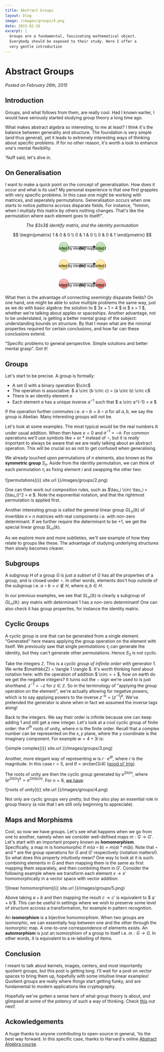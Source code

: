 ```yaml
---
title: Abstract Groups
layout: blog
image: /images/groups/4.png
date: 2015-02-26
excerpt: |
  Groups are a fundamental, fascinating mathematical object.
  Everybody should be exposed to their study. Here I offer a
  very gentle introduction
---
```



# Abstract Groups

_Posted on February 26th, 2015_


## Introduction

Groups, and what follows from them, are really cool. Had I known earlier, I
would have seriously started studying group theory a long time ago.

What makes abstract algebra so interesting, to me at least? I think it's the balance between generality and structure. The foundation
is very simple (and thus general), yet it leads to extremely
interesting ways of thinking about specific problems. If for no other reason, it's
worth a look to enhance one's mental flexibility.

'Nuff said, let's dive in.

## On Generalisation

I want to make a quick point on the concept of generalisation.
How does it occur and what is its use?
My personal experience is that one first grapples with very specific problems. In this case one might be working with matrices, and seperately permutations. Generalisation occurs when one starts to notice _patterns_ accross disparate fields. For instance, "hmmm, when I multiply this matrix by others nothing changes. That's like the permutation where each element goes to itself!".

<center><em>The $3x3$ identify matrix, and the identity permutation</em></center>

$$
\begin{pmatrix}
1 & 0 & 0 \\
0 & 1 & 0 \\
0 & 0 & 1  
\end{pmatrix}
$$

<center>
	<img style="text-align: center;" src="/images/groups/1.png" />
</center>

What then is the advantage of connecting seemingly disparate fields? On one hand, one might be able to solve multiple problems the same way, just as we do with basic algebra:
the solution to $ 3x + 1 = 4 $ is $ x = 1 $, whether we're talking about apples or spaceships. Another advantage, not to be understated, is getting a better mental grasp of the subject: understanding bounds on structure. By that I mean what are the minimal properties required for certain conclusions, and how far can these conclusions extend.

"Specific problems to general perspective. Simple solutions and better mental grasp". Got it!

## Groups

Let's start to be precise. A group is formally:

- A set $G$ with a binary operation $\circ\$
- The operation is associative: $ a \circ (b \circ c) = (a \circ b) \circ c$
- There is an identity element $e$
- Each element $a$ has a unique inverse $a^{-1}$ such that $ a \circ a^{-1} = e $

If the operation further commutes i.e. $a \circ b = b \circ a$ for all $a, b$, we
say the group is Abelian. Many interesting groups will not be.

Let's look at some examples. The most typical would be the real numbers $\mathbb{R}$ under
usual addition. When then have $e = 0$ and $a^{-1} = -a$. For common operations we'll use symbols like $+$ or $*$ instead of $\circ$, but it is _really_ important to always be aware that we are really talking about an abstract operation. This will be crucial so as not to get confused when generalising.

We already touched upon permutations of $n$ elements, also known as the **symmetric group** $S_n$. Aside from the identity permutation, we can think of each permutation $\tau_{i}$
as fixing element $i$ and swapping the other two:

![permutations]({{ site.url }}/images/groups/2.png)

One can then work out composition rules, such as $\tau_i \circ \tau_i = (\tau_i)^2 = e $. Note the exponential notation, and that the rightmost permutation is applied first.

Another interesting group is called the general linear group $GL_n(\mathbb{R})$ of
invertible $n \times n$ matrices with real components i.e. with non-zero determinant.
If we further require the determinant to be $+1$, we get the special linear group
$SL_n(\mathbb{R})$.

As we explore more and more subtleties, we'll see example of how they relate to groups
like these. The advantage of studying underlying structures then slowly becomes
clearer.

## Subgroups

A subgroup $H$ of a group $G$ is just a _subset_ of $G$ has all the properties of a group,
and is closed under $\circ$. In other words, elements don't hop outside of the
subgroup i.e. $a \circ b = c \notin H$, where $a, b \in H$.

In our previous examples, we see that $SL_n(\mathbb{R})$ is clearly a subgroup
of $GL_n(\mathbb{R})$: any matrix with determinant $1$ has a non-zero determinant!
One can also check it has group properties, for instance the identity matrix.

## Cyclic Groups

A cyclic group is one that can be generated from a single element. "Generated"
here means applying the group operation on the element with itself.
We previously saw
that single permutations $\tau_i$ can generate the identity, but they
can't generate other permutations. Hence $S_3$ is not cyclic.

Take the integers $\mathbb{Z}$. This is a _cyclic group of infinite order_
with generator $1$. We write $\mathbb{Z} = \langle 1 \rangle $. It's worth
thinking _hard_ about notation here: with the operation of addition $ \circ = + $,
how on earth do we get the negative integers? It turns out the $-$ sign we're used to
is just shorthand. $z^{-1} = -z$ for $z \in \mathbb{Z}$. So in the terminology of
"applying the group operation on the element", we're actually allowing for negative powers, which is to say applying powers to the inverse $z^{-k} = (z^{-1})^k$. We've
pretended the generator is alone when in fact we assumed the inverse tags along!

Back to the integers. We say their order is infinite because one can keep adding $1$
and still get a new integer. Let's look at a cool cyclic group of finite order: the $n^{th}$ roots of unity, where $n$ is the finite order. Recall that a complex number
can be represented on the $x, y$ plane, where the $y$ coordinate is the imaginary
component. For example $w = 4 + 3i$ is:

![simple complex]({{ site.url }}/images/groups/3.png)

Another, more elegant way of representing $w$ is $r \cdot e^{i \theta}$, where $r$
is the magnitude. In this case $r = 5$, and $\theta = arctan(3/4)$ ([good ol' trig](http://en.wikipedia.org/wiki/Trigonometry)).

The roots of unity are then the cyclic group generated by $e^{2 \pi i / n}$,
where $(e^{2 \pi i / n})^k = e^{2 \pi i (k/n)}$. For
$n=6$, [we have](http://en.wikipedia.org/wiki/Cyclic_group):

![roots of unity]({{ site.url }}/images/groups/4.png)

Not only are cyclic groups very pretty, but they also play an essential role in group theory (a role that I am still only beginning to appreciate).


## Maps and Morphisms

Cool, so now we have groups. Let's see what happens when we go from one to another,
namely when we consider well-defined maps $m : G \rightarrow G'$. Let's start with an
important propery known as **homomorphism**. Specifically, a map $m$ is homomorphic if
$m(a \circ b) = m(a) * m(b)$. Note that $\circ$ and $*$ are the group operations for
$G$ and $G'$ respectively (notation matters!). So what does this property intuitively
mean? One way to look at it is such: combining elements in $G$ and _then_ mapping them
is the same as first mapping them separately, and then combining them in $G'$. Consider
the following example where we transform each element $x \rightarrow x'$ homomorphically
in a vector space with vector addition:

![linear homomorphism]({{ site.url }}/images/groups/5.png)

Above taking $a + b$ and then mapping the result $c \rightarrow c'$ is equivalent to
$ a' + b'$. This can be useful in settings where we wish to preserve some level of
structure accross a transformation, for example in pattern recognition.

An **isomorphism** is a bijective homomorphism. When two groups are isomorphic, we can
essentially hop between one and the other through the isomorphic map. A one-to-one
correspondence of elements exists. An **automorphism** is just an isomorphism of a group
to itself i.e. $m: G \rightarrow G$. In other words, it is equivalent to a re-labelling of items.

## Conclusion

I meant to talk about kernels, images, centers, and most importantly quotient groups,
but this post is getting long. I'll wait for a post on vector spaces to bring them up, hopefully with some intuitive linear examples! Quotient groups are really where things start getting funky, and are fundamental to modern applications like cryptography.

Hopefully we've gotten a sense here of what group theory is about, and glimpsed at some of the potency of such a way of thinking. Check [this](/2015/03/25/groups2.html) out next!

## Ackowledgements

A huge thanks to anyone contributing to open-source in general, 'tis the best
way forward. In this specific case, thanks to Harvard's online
[Abstract Algebra course](http://www.extension.harvard.edu/open-learning-initiative/abstract-algebra).

